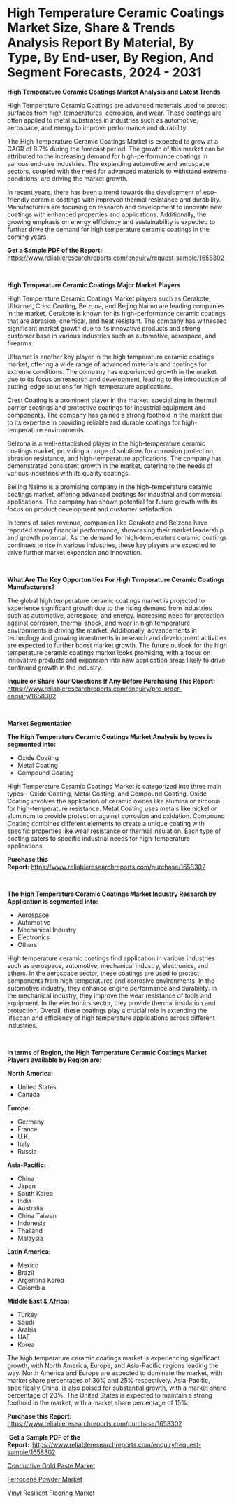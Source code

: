 <p><h1>High Temperature Ceramic Coatings Market Size, Share & Trends Analysis Report By Material, By Type, By End-user, By Region, And Segment Forecasts, 2024 - 2031</h1></p><p><strong>High Temperature Ceramic Coatings Market Analysis and Latest Trends</strong></p>
<p><p>High Temperature Ceramic Coatings are advanced materials used to protect surfaces from high temperatures, corrosion, and wear. These coatings are often applied to metal substrates in industries such as automotive, aerospace, and energy to improve performance and durability.</p><p>The High Temperature Ceramic Coatings Market is expected to grow at a CAGR of 8.7% during the forecast period. The growth of this market can be attributed to the increasing demand for high-performance coatings in various end-use industries. The expanding automotive and aerospace sectors, coupled with the need for advanced materials to withstand extreme conditions, are driving the market growth.</p><p>In recent years, there has been a trend towards the development of eco-friendly ceramic coatings with improved thermal resistance and durability. Manufacturers are focusing on research and development to innovate new coatings with enhanced properties and applications. Additionally, the growing emphasis on energy efficiency and sustainability is expected to further drive the demand for high temperature ceramic coatings in the coming years.</p></p>
<p><strong>Get a Sample PDF of the Report:&nbsp;</strong> <a href="https://www.reliableresearchreports.com/enquiry/request-sample/1658302">https://www.reliableresearchreports.com/enquiry/request-sample/1658302</a></p>
<p>&nbsp;</p>
<p><strong>High Temperature Ceramic Coatings Major Market Players</strong></p>
<p><p>High Temperature Ceramic Coatings Market players such as Cerakote, Ultramet, Crest Coating, Belzona, and Beijing Naimo are leading companies in the market. Cerakote is known for its high-performance ceramic coatings that are abrasion, chemical, and heat resistant. The company has witnessed significant market growth due to its innovative products and strong customer base in various industries such as automotive, aerospace, and firearms.</p><p>Ultramet is another key player in the high temperature ceramic coatings market, offering a wide range of advanced materials and coatings for extreme conditions. The company has experienced growth in the market due to its focus on research and development, leading to the introduction of cutting-edge solutions for high-temperature applications.</p><p>Crest Coating is a prominent player in the market, specializing in thermal barrier coatings and protective coatings for industrial equipment and components. The company has gained a strong foothold in the market due to its expertise in providing reliable and durable coatings for high-temperature environments.</p><p>Belzona is a well-established player in the high-temperature ceramic coatings market, providing a range of solutions for corrosion protection, abrasion resistance, and high-temperature applications. The company has demonstrated consistent growth in the market, catering to the needs of various industries with its quality coatings.</p><p>Beijing Naimo is a promising company in the high-temperature ceramic coatings market, offering advanced coatings for industrial and commercial applications. The company has shown potential for future growth with its focus on product development and customer satisfaction.</p><p>In terms of sales revenue, companies like Cerakote and Belzona have reported strong financial performance, showcasing their market leadership and growth potential. As the demand for high-temperature ceramic coatings continues to rise in various industries, these key players are expected to drive further market expansion and innovation.</p></p>
<p>&nbsp;</p>
<p><strong>What Are The Key Opportunities For High Temperature Ceramic Coatings Manufacturers?</strong></p>
<p><p>The global high temperature ceramic coatings market is projected to experience significant growth due to the rising demand from industries such as automotive, aerospace, and energy. Increasing need for protection against corrosion, thermal shock, and wear in high temperature environments is driving the market. Additionally, advancements in technology and growing investments in research and development activities are expected to further boost market growth. The future outlook for the high temperature ceramic coatings market looks promising, with a focus on innovative products and expansion into new application areas likely to drive continued growth in the industry.</p></p>
<p><strong>Inquire or Share Your Questions If Any Before Purchasing This Report:</strong> <a href="https://www.reliableresearchreports.com/enquiry/pre-order-enquiry/1658302">https://www.reliableresearchreports.com/enquiry/pre-order-enquiry/1658302</a></p>
<p>&nbsp;</p>
<p><strong>Market Segmentation</strong></p>
<p><strong>The High Temperature Ceramic Coatings Market Analysis by types is segmented into:</strong></p>
<p><ul><li>Oxide Coating</li><li>Metal Coating</li><li>Compound Coating</li></ul></p>
<p><p>High Temperature Ceramic Coatings Market is categorized into three main types - Oxide Coating, Metal Coating, and Compound Coating. Oxide Coating involves the application of ceramic oxides like alumina or zirconia for high-temperature resistance. Metal Coating uses metals like nickel or aluminum to provide protection against corrosion and oxidation. Compound Coating combines different elements to create a unique coating with specific properties like wear resistance or thermal insulation. Each type of coating caters to specific industrial needs for high-temperature applications.</p></p>
<p><strong>Purchase this Report:&nbsp;</strong><a href="https://www.reliableresearchreports.com/purchase/1658302">https://www.reliableresearchreports.com/purchase/1658302</a></p>
<p>&nbsp;</p>
<p><strong>The High Temperature Ceramic Coatings Market Industry Research by Application is segmented into:</strong></p>
<p><ul><li>Aerospace</li><li>Automotive</li><li>Mechanical Industry</li><li>Electronics</li><li>Others</li></ul></p>
<p><p>High temperature ceramic coatings find application in various industries such as aerospace, automotive, mechanical industry, electronics, and others. In the aerospace sector, these coatings are used to protect components from high temperatures and corrosive environments. In the automotive industry, they enhance engine performance and durability. In the mechanical industry, they improve the wear resistance of tools and equipment. In the electronics sector, they provide thermal insulation and protection. Overall, these coatings play a crucial role in extending the lifespan and efficiency of high temperature applications across different industries.</p></p>
<p>&nbsp;</p>
<p><strong>In terms of Region, the High Temperature Ceramic Coatings Market Players available by Region are:</strong></p>
<p>
    <p> <strong> North America: </strong>
        <ul>
            <li>United States</li>
            <li>Canada</li>
        </ul>
        </p> 
    <p> <strong> Europe: </strong>
        <ul>
            <li>Germany</li>
            <li>France</li>
            <li>U.K.</li>
            <li>Italy</li>
            <li>Russia</li>
        </ul>
        </p> 
    <p> <strong> Asia-Pacific: </strong>
        <ul>
            <li>China</li>
            <li>Japan</li>
            <li>South Korea</li>
            <li>India</li>
            <li>Australia</li>
            <li>China Taiwan</li>
            <li>Indonesia</li>
            <li>Thailand</li>
            <li>Malaysia</li>
        </ul>
        </p> 
    <p> <strong> Latin America: </strong>
        <ul>
            <li>Mexico</li>
            <li>Brazil</li>
            <li>Argentina Korea</li>
            <li>Colombia</li>
        </ul>
        </p> 
    <p> <strong> Middle East & Africa: </strong>
        <ul>
            <li>Turkey</li>
            <li>Saudi</li>
            <li>Arabia</li>
            <li>UAE</li>
            <li>Korea</li>
        </ul>
    </p>
    </p>
<p><p>The high temperature ceramic coatings market is experiencing significant growth, with North America, Europe, and Asia-Pacific regions leading the way. North America and Europe are expected to dominate the market, with market share percentages of 30% and 25% respectively. Asia-Pacific, specifically China, is also poised for substantial growth, with a market share percentage of 20%. The United States is expected to maintain a strong foothold in the market, with a market share percentage of 15%.</p></p>
<p><strong>Purchase this Report: </strong><a href="https://www.reliableresearchreports.com/purchase/1658302">https://www.reliableresearchreports.com/purchase/1658302</a></p>
<p>&nbsp;<strong>Get a Sample PDF of the Report:&nbsp;&nbsp;</strong><a href="https://www.reliableresearchreports.com/enquiry/request-sample/1658302">https://www.reliableresearchreports.com/enquiry/request-sample/1658302</a></p>
<p><strong></strong></p>
<p><p><a href="https://github.com/danielneavesallisons03mba/Market-Research-Report-List-1/blob/main/conductive-gold-paste-market.md">Conductive Gold Paste Market</a></p><p><a href="https://github.com/changoleonlaverguenzanoexiste/Market-Research-Report-List-2/blob/main/ferrocene-powder-market.md">Ferrocene Powder Market</a></p><p><a href="https://github.com/dimitrishawkinswaynenp91rgz/Market-Research-Report-List-1/blob/main/vinyl-resilient-flooring-market.md">Vinyl Resilient Flooring Market</a></p></p>